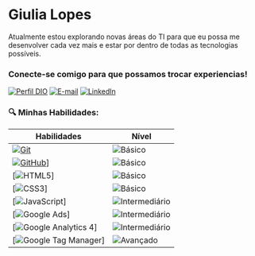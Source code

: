 # Giulia Lopes
Atualmente estou explorando novas áreas do TI para que eu possa me desenvolver cada vez mais e estar por dentro de todas as tecnologias possíveis.

### Conecte-se comigo para que possamos trocar experiencias! 

[![Perfil DIO](https://img.shields.io/badge/Perfil%20na%20DIO-purple?style=for-the-badge
)](https://www.dio.me/users/giulialoopes15)
[![E-mail](https://img.shields.io/badge/email-black?style=for-the-badge&logo=maildotru&logoColor=red&logoSize=20%25)](mailto:giulialoopes1@gmail.com)
[![LinkedIn](https://img.shields.io/badge/linkedin-black?style=for-the-badge&logo=linkedin&logoColor=blue)](www.linkedin.com/in/giulialopes1)


### 🔍 Minhas Habilidades: 

| Habilidades  | Nível   |
| -------     | -------- |
| [![Git](https://img.shields.io/badge/Git%20-%20black?style=for-the-badge&logo=git&logoColor=red&color=white)](https://git-scm.com/doc) | ![Básico](https://img.shields.io/badge/b%C3%A1sico%20-%20blue?style=for-the-badge&logoColor=red&color=blue)   |
| [![GitHub](https://img.shields.io/badge/GitHub%20-%20black?style=for-the-badge&logo=github&logoColor=red&color=white)](https://docs.github.com/)]  | ![Básico](https://img.shields.io/badge/b%C3%A1sico%20-%20blue?style=for-the-badge&logoColor=red&color=blue)   |
| [![HTML5](https://img.shields.io/badge/html-white?style=for-the-badge&logo=html5&logoColor=orange)] | ![Básico](https://img.shields.io/badge/b%C3%A1sico%20-%20blue?style=for-the-badge&logoColor=red&color=blue)  |
| [![CSS3](https://img.shields.io/badge/css3-white?style=for-the-badge&logo=css3&logoColor=blue)] | ![Básico](https://img.shields.io/badge/b%C3%A1sico%20-%20blue?style=for-the-badge&logoColor=red&color=blue)    |
| [![JavaScript](https://img.shields.io/badge/javascript-white?style=for-the-badge&logo=javascript&logoColor=yellow)]  | ![Intermediário](https://img.shields.io/badge/Intermedi%C3%A1rio%20-%20ouro?style=for-the-badge)  |
| [![Google Ads](https://img.shields.io/badge/Google%20Ads%20-%20black?style=for-the-badge&logo=googleads&color=white)]  | ![Intermediário](https://img.shields.io/badge/Intermedi%C3%A1rio%20-%20ouro?style=for-the-badge)    |
| [![Google Analytics 4](https://img.shields.io/badge/Google%20Analytics%204%20-%20black?style=for-the-badge&logo=googleanalytics&color=white)]  | ![Intermediário](https://img.shields.io/badge/Intermedi%C3%A1rio%20-%20ouro?style=for-the-badge)     |
| [![Google Tag Manager](https://img.shields.io/badge/Google%20Tag%20Manager%20-%20black?style=for-the-badge&logo=googletagmanager&logoColor=blue&color=white)] | ![Avançado](https://img.shields.io/badge/%20Avan%C3%A7ado%20-%20gold?style=for-the-badge)  |
